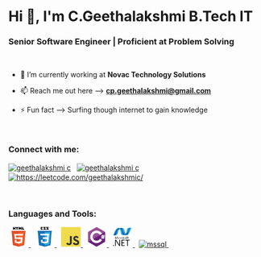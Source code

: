 <!--
### Hi there 👋
-->

<h1 align="left">Hi 👋, I'm C.Geethalakshmi B.Tech IT</h1>
<h3 align="left">Senior Software Engineer | Proficient at Problem Solving</h3>
</br>

- 🔭 I’m currently working at **Novac Technology Solutions**

- 📫 Reach me out here --> **cp.geethalakshmi@gmail.com**

- ⚡ Fun fact --> Surfing though internet to gain knowledge

</br>

<h3 align="left">Connect with me:</h3>
<p align="left">
<a href="https://www.linkedin.com/in/geethalakshmi-c-377122212/" target="blank"><img align="center" src="https://raw.githubusercontent.com/rahuldkjain/github-profile-readme-generator/master/src/images/icons/Social/linked-in-alt.svg" alt="geethalakshmi c" height="30" width="40" /></a> &nbsp
<a href="https://www.hackerrank.com/cp_geethalakshmi" target="blank"><img align="center" src="https://raw.githubusercontent.com/rahuldkjain/github-profile-readme-generator/master/src/images/icons/Social/hackerrank.svg" alt="geethalakshmi c" height="30" width="40" /></a>
<a href="https://leetcode.com/geethalakshmic/" target="blank"><img align="center" src="https://raw.githubusercontent.com/rahuldkjain/github-profile-readme-generator/master/src/images/icons/Social/leet-code.svg" alt="https://leetcode.com/geethalakshmic/" height="30" width="40" /></a>
</p>

</br>

<h3 align="left">Languages and Tools:</h3>
<p align="left"> 
   <a href="https://www.w3.org/html/" target="_blank"> 
     <img src="https://raw.githubusercontent.com/devicons/devicon/master/icons/html5/html5-original-wordmark.svg" alt="html5" width="40" height="40"/> </a> &nbsp
   <a href="https://www.w3schools.com/css/" target="_blank"> 
     <img src="https://raw.githubusercontent.com/devicons/devicon/master/icons/css3/css3-original-wordmark.svg" alt="css3" width="40" height="40"/> </a> &nbsp
    <a href="https://developer.mozilla.org/en-US/docs/Web/JavaScript" target="_blank"> 
    <img src="https://raw.githubusercontent.com/devicons/devicon/master/icons/javascript/javascript-original.svg" alt="javascript" width="40" height="40"/> </a> &nbsp
 
  <a href="https://www.w3schools.com/cs/" target="_blank"> 
    <img src="https://raw.githubusercontent.com/devicons/devicon/master/icons/csharp/csharp-original.svg" alt="csharp" width="40" height="40"/> </a> &nbsp
 
  <a href="https://dotnet.microsoft.com/" target="_blank"> 
    <img src="https://raw.githubusercontent.com/devicons/devicon/master/icons/dot-net/dot-net-original-wordmark.svg" alt="dotnet" width="40" height="40"/> </a> &nbsp
 

  <a href="https://www.microsoft.com/en-us/sql-server" target="_blank"> 
    <img src="https://www.svgrepo.com/show/303229/microsoft-sql-server-logo.svg" alt="mssql" width="40" height="40"/> </a>  &nbsp
 <!-- <a href="https://postman.com" target="_blank"> 
    <img src="https://www.vectorlogo.zone/logos/getpostman/getpostman-icon.svg" alt="postman" width="40" height="40"/> </a>  &nbsp
   <a href="https://azure.microsoft.com/en-in/" target="_blank"> 
    <img src="https://www.vectorlogo.zone/logos/microsoft_azure/microsoft_azure-icon.svg" alt="azure" width="40" height="40"/> </a> 
-->
</p>

<!--
<p><img align="center" src="https://github-readme-stats.vercel.app/api/top-langs?username=geethalakshmic&show_icons=true&locale=en&layout=compact" alt="geethalakshmic" /></p>
-->





<!--
**geethalakshmic/geethalakshmic** is a ✨ _special_ ✨ repository because its `README.md` (this file) appears on your GitHub profile.

Here are some ideas to get you started:

- 🔭 I’m currently working on ...
- 🌱 I’m currently learning ...
- 👯 I’m looking to collaborate on ...
- 🤔 I’m looking for help with ...
- 💬 Ask me about ...
- 📫 How to reach me: ...
- 😄 Pronouns: ...
- ⚡ Fun fact: ...
-->
